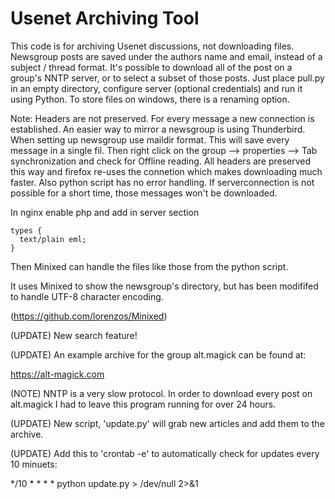 # Usenet Archiving Tool

This code is for archiving Usenet discussions, not downloading files. Newsgroup posts are saved under the authors name and email, instead of a subject / thread format. It's possible to download all of the post on a group's NNTP server, or to select a subset of those posts. Just place pull.py in an empty directory, configure server (optional credentials) and run it using Python. To store files on windows, there is a renaming option. 

Note: Headers are not preserved. For every message a new connection is established. An easier way to mirror a newsgroup is using Thunderbird. When setting up newsgroup use maildir format. This will save every message in a single fil. Then right click on the group --> properties --> Tab synchronization and check for Offline reading.
All headers are preserved this way and firefox re-uses the connetion which makes downloading much faster. Also python script has no error handling. If serverconnection is not possible for a short time, those messages won't be downloaded. 

In nginx enable php and add in server section 
```
types {
  text/plain eml;
}
```
Then Minixed can handle the files like those from the python script. 

It uses Minixed to show the newsgroup's directory, but has been modififed to handle UTF-8 character encoding.

(https://github.com/lorenzos/Minixed)

(UPDATE) New search feature!

(UPDATE) An example archive for the group alt.magick can be found at:

https://alt-magick.com

(NOTE)   NNTP is a very slow protocol. In order to download every post on alt.magick I had to leave this program running for over 24 hours. 

(UPDATE) New script, 'update.py' will grab new articles and add them to the archive.

(UPDATE) Add this to 'crontab -e' to automatically check for updates every 10 minuets:

*/10 * * * * python update.py > /dev/null 2>&1


